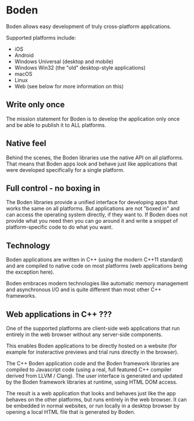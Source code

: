 # Boden

Boden allows easy development of truly cross-platform applications.

Supported platforms include:

- iOS
- Android
- Windows Universal (desktop and mobile)
- Windows Win32 (the "old" desktop-style applications)
- macOS
- Linux
- Web (see below for more information on this)

## Write only once

The mission statement for Boden is to develop the application only once and be able to publish it to ALL platforms.

## Native feel

Behind the scenes, the Boden libraries use the native API on all platforms. That means that Boden apps look and behave
just like applications that were developed specifically for a single platform.

## Full control - no boxing in

The Boden libraries provide a unified interface for developing apps that works the same on all platforms. But
applications are not "boxed in" and can access the operating system directly, if they want to. If Boden does not
provide what you need then you can go around it and write a snippet of platform-specific code to do what you want.

## Technology

Boden applications are written in C++ (using the modern C++11 standard) and are compiled to native code
on most platforms (web applications being the exception here).

Boden embraces modern technologies like automatic memory management and asynchronous I/O and is quite different
than most other C++ frameworks.

## Web applications in C++ ???

One of the supported platforms are client-side web applications that run entirely in the web browser without any server-side
components.

This enables Boden applications to be directly hosted on a website (for example for insteractive previews and trial runs directly
in the browser).

The C++ Boden application code and the Boden framework libraries are compiled to Javascript code (using a real, full featured C++ compiler derived from LLVM / Clang).
The user interface is generated and updated by the Boden framework libraries at runtime, using HTML DOM access.

The result is a web application that looks and behaves just like the app behaves on the other platforms, but runs entirely in the web browser.
It can be embedded in normal websites, or run locally in a desktop browser by opening a local HTML file that is
generated by Boden.




